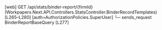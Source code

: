 [web] GET /api/stats/binder-report/{firmId}  (Workpapers.Next.API.Controllers.StatsController.BinderRecordTemplates)  [L265–L280] [auth=AuthorizationPolicies.SuperUser]
  └─ sends_request BinderReportBaseQuery [L277]

